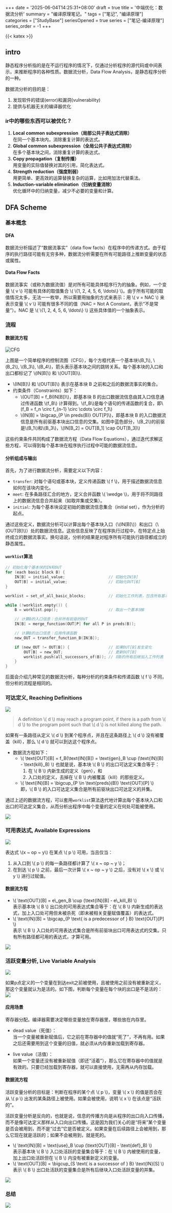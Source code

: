 +++
date = '2025-06-04T14:25:31+08:00'
draft = true
title = '中端优化：数据流分析'
summary = "编译原理笔记。"
tags = ["笔记", "编译原理"]
categories = ["StudyBase"]
seriesOpened = true
series = ["笔记-编译原理"]
series_order = -1
+++

{{< katex >}}

## intro

静态程序分析指的是在不运行程序的情况下，仅通过分析程序的源代码或中间表示，来推断程序的各种性质。数据流分析，Data Flow Analysis，是静态程序分析的一种。

数据流分析的目的是：

1. 发现软件的错误(error)和漏洞(vulnerability)
2. 提供与机器无关的编译器优化

### ir中的哪些东西可以被优化？

1. **Local common subexpression（局部公共子表达式消除）**  
   在同一个基本块内，消除重复计算的表达式。
2. **Global common subexpression（全局公共子表达式消除）**  
   在多个基本块之间，消除重复计算的表达式。
3. **Copy propagation（复制传播）**  
   用变量的实际值替换对其的引用，简化表达式。
4. **Strength reduction（强度削弱）**  
   用更简单、更高效的运算替换复杂的运算，比如用加法代替乘法。
5. **Induction-variable elimination（归纳变量消除）**  
   优化循环中的归纳变量，减少不必要的变量和计算。

## DFA Scheme

### 基本概念

#### DFA

数据流分析描述了“数据流事实”（data flow facts）在程序中的传递方式。由于程序的执行路径可能有无穷多种，数据流分析需要在所有可能路径上推断变量的状态或属性。

#### Data Flow Facts

数据流事实（或称为数据流值）是对所有可能具体程序行为的抽象。例如，一个变量 \\( v \\) 可能有具体的取值集合 \\( \\{1, 2, 4, 5, 6, \\ldots\\} \\)。由于所有可能的取值情况太多，无法一一枚举，所以需要用抽象的方式来表示：用 \\( v = NAC \\) 来表示变量 \\( v \\) 可能有很多不同的值（NAC = Not A Constant，表示“不是常量”）。NAC 是 \\( \\{1, 2, 4, 5, 6, \\ldots\\} \\) 这些具体值的一个抽象表示。

### 流程

#### 数据流方程

![CFG](CFG.png)

上图是一个简单程序的控制流图（CFG），每个方框代表一个基本块\\(B_1\\), \\(B_2\\), \\(B_3\\), \\(B_4\\)，箭头表示基本块之间的跳转关系。每个基本块的入口和出口都标记了 \\(IN[B]\\) 和 \\(OUT[B]\\).

- \\(IN[B]\\) 和 \\(OUT[B]\\) 表示在基本块 B 之前和之后的数据流事实的集合。
- 约束条件（Constraints）如下：
  - \\(OUT[B] = f_B(IN[B])\\)，即基本块 B 的出口数据流信息由其入口信息通过传递函数 \\(f_B\\) 计算得到。\\(f_B\\)是每个语句的传递函数的复合，即\\(f_B = f_n \\circ f_{n-1} \\circ \\cdots \\circ f_1\\)
  - \\(IN[B] = \\bigcap_{P \\in preds(B)} OUT[P]\\)，即基本块 B 的入口数据流信息是所有前驱基本块出口信息的交集。如图中蓝色部分，\\(B_2\\)的前驱是\\(B_1\\)和\\(B_3\\)，\\(IN[B_2] = OUT[B_1] \\cap OUT[B_3]\\)

这些约束条件共同构成了数据流方程（Data Flow Equations），通过迭代求解这些方程，可以得到每个基本块在程序执行过程中可能的数据流信息。

#### 分析组成与输出

首先，为了进行数据流分析，需要定义以下内容：

- `transfer`: 对每个语句或基本块，定义传递函数 \\( f \\)，用于描述数据流信息如何在该块内变化。
- `meet`: 在多条路径汇合的地方，定义合并函数 \\( \wedge \\)，用于将不同路径上的数据流信息合并起来（如取并集或交集）。
- `initial`: 为每个基本块设定初始的数据流信息集合（initial set），作为分析的起点。

通过这些定义，数据流分析可以计算出每个基本块入口（\\(IN[B]\\)）和出口（\\(OUT[B]\\)）处的数据流信息。这些信息反映了在程序执行过程中，在特定点上始终成立的数据流事实。换句话说，分析的结果是对程序所有可能执行路径都成立的静态属性。

#### `worklist`算法

```c
// 初始化每个基本块的IN和OUT
for (each basic block B) {                  
    IN[B] = initial_value;                   // 初始化IN[B]
    OUT[B] = initial_value;                  // 初始化OUT[B]
}

worklist = set_of_all_basic_blocks;          // 初始化工作列表，包含所有基本块

while (!worklist.empty()) {                 
    B = worklist.pop();                      // 取出一个基本块B

    // 计算B的入口信息：合并所有前驱的OUT
    IN[B] = merge_function(OUT[P] for all P in preds(B)); 

    // 计算B的出口信息：应用传递函数
    new_OUT = transfer_function_B(IN[B]);   

    if (new_OUT != OUT[B]) {                 // 如果OUT[B]发生变化
        OUT[B] = new_OUT;                    // 更新OUT[B]
        worklist.push(all_successors_of(B)); // 将B的所有后继加入工作列表
    }
}
```

后面会介绍几种常见的数据流分析，每种分析的约束条件和传递函数 \\( f \\) 不同，但分析的流程是相同的。

### 可达定义, Reaching Definitions

![](Reaching_Definitions_.png)

> A definition \\( d \\) may reach a program point, if there is a path from \\( d \\) to the program point such that \\( d \\) is not killed along the path.

如果有一条路径从定义 \\( d \\) 到某个程序点，并且在这条路径上 \\( d \\) 没有被覆盖（kill），那么 \\( d \\) 就可以到达这个程序点。

- 数据流方程如下：
  - \\( \text{OUT}[B] = f_B(\text{IN}[B]) = \text{gen}_B \cup (\text{IN}[B] - \text{kill}_B) \\)
    也就是说，基本块 \\( B \\) 的出口可达定义集合等于：
    1. 在 \\( B \\) 内新生成的定义（gen），和
    2. 入口处的定义，去掉在 \\( B \\) 内被覆盖（kill）的那些定义。
  - \\( \text{IN}[B] = \bigcup_{P \in \text{preds}(B)} \text{OUT}[P] \\)  
    即，\\( B \\) 的入口可达定义集合是所有前驱块出口可达定义的并集。

通过上述的数据流方程，可以套用`worklist`算法迭代地计算出每个基本块入口和出口的可达定义集合，从而分析出程序中每个变量的定义在何处可能被使用。

![](Reaching_Definitions.png)

### 可用表达式, Available Expressions

![](available_exp_graph.png)

表达式 \\(x ~ op ~ y\\) 在某点 \\( p \\) 可用，当且仅当：

1. 从入口到 \\( p \\) 的每一条路径都计算了 \\( x ~ op ~ y \\)；
2. 在到达 \\( p \\) 之前，最后一次计算 \\( x ~ op ~ y \\) 之后，没有对 \\( x \\) 或 \\( y \\) 进行过赋值。

#### 数据流方程
  
- \\( \text{OUT}[B] = e\\_gen_B \cup (\text{IN}[B] - e\\_kill_B) \\)  
   表示基本块 \\( B \\) 出口处的可用表达式集合等于：在 \\( B \\) 内新生成的表达式，加上入口处可用但未被杀死（即未被相关变量赋值覆盖）的表达式。
- \\( \text{IN}[B] = \bigcap_{P \text{ is a predecessor of } B} \text{OUT}[P] \\)  
   表示 \\( B \\) 入口处的可用表达式集合是所有前驱块出口可用表达式的交集。只有所有路径都可用的表达式，才算可用。

![](available_exp_eg.png)

### 活跃变量分析, Live Variable Analysis

![](live_variable_graph.png)

如果p点定义的一个变量在到达exit之前被使用，且被使用之前没有被重新定义，那这个变量就认为是活的。如下图，判断每个变量在每个块的出口是不是活的：![](live_variable_judge.png)

#### 应用场景

寄存器分配。编译器需要决定哪些变量放在寄存器里，哪些放在内存里。

- dead value（死值）：  
  当一个变量被重新赋值后，它之前在寄存器中的值就“死了”，不再有用。如果之后还需要用到这个变量的旧值，就必须从内存重新加载到寄存器。

- live value（活值）：  
  如果一个变量还没有被重新赋值（即还“活着”），那么它在寄存器中的值就是有效的。只要已经加载到寄存器，就可以直接使用，无需再从内存加载。

#### 数据流方程

活跃变量分析的目标是：判断在程序的某个点 \\( p \\)，变量 \\( x \\) 的值是否会在从 \\( p \\) 出发的某条路径上被使用。如果会被使用，说明 \\( x \\) 在该点是“活跃的”。

活跃变量分析是反向的，也就是说，信息的传播方向是从程序的出口向入口传播，而不是像可达定义那样从入口向出口传播。这是因为我们关心的是“将来”某个变量是否会被用到，而不是“过去”它是否被定义。如果变量在后续路径上会被用到，那么它现在就是活跃的；如果不会被用到，就是死的。

- \\( \text{IN}[B] = \text{use}_B \cup (\text{OUT}[B] - \text{def}_B) \\)  
   表示基本块 \\( B \\) 入口处活跃的变量集合等于：在 \\( B \\) 内被使用的变量，加上出口处活跃但在 \\( B \\) 内没有被重新定义的变量。
- \\( \text{OUT}[B] = \bigcup_{S \text{ is a successor of } B} \text{IN}[S] \\)  
   表示 \\( B \\) 出口处活跃的变量集合是所有后继块入口处活跃变量的并集。

![](live_variable_eg.png)

### 总结

![](summary.png)